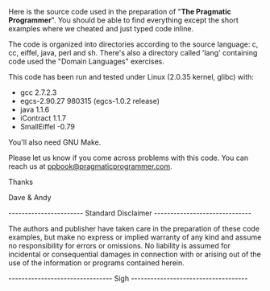 Here is the source code used in the preparation of "**The Pragmatic
Programmer**". You should be able to find everything except the short
examples where we cheated and just typed code inline.

The code is organized into directories according to the source
language: c, cc, eiffel, java, perl and sh. There's also a directory
called 'lang' containing code used the "Domain Languages" exercises.

This code has been run and tested under Linux (2.0.35 kernel, glibc) with:

  - gcc 2.7.2.3
  - egcs-2.90.27 980315 (egcs-1.0.2 release)
  - java 1.1.6
  - iContract 1.1.7
  - SmallEiffel -0.79

You'll also need GNU Make.

Please let us know if you come across problems with this code. You can 
reach us at <ppbook@pragmaticprogrammer.com>.

Thanks

Dave & Andy


----------------------- Standard Disclaimer ------------------------------

  The authors and publisher have taken care in the preparation of
  these code examples, but make no express or implied warranty of any
  kind and assume no responsibility for errors or omissions. No
  liability is assumed for incidental or consequential damages in
  connection with or arising out of the use of the information or
  programs contained herein.

-------------------------------- Sigh ------------------------------------
